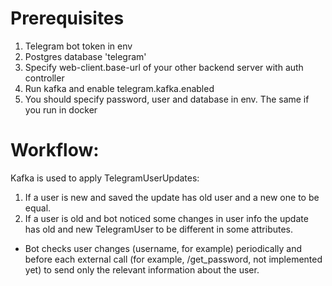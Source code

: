 # Prerequisites
1) Telegram bot token in env 
2) Postgres database 'telegram'
3) Specify web-client.base-url of your other backend server with auth controller
4) Run kafka and enable telegram.kafka.enabled
5) You should specify password, user and database in env. The same if you run in docker

# Workflow:
Kafka is used to apply TelegramUserUpdates:
1. If a user is new and saved the update has old user and a new one to be equal.
2. If a user is old and bot noticed some changes in user info the update has old and new TelegramUser to be different in some attributes. 

- Bot checks user changes (username, for example) periodically and before each external call (for example, /get_password, not implemented yet) to send only the relevant information about the user.